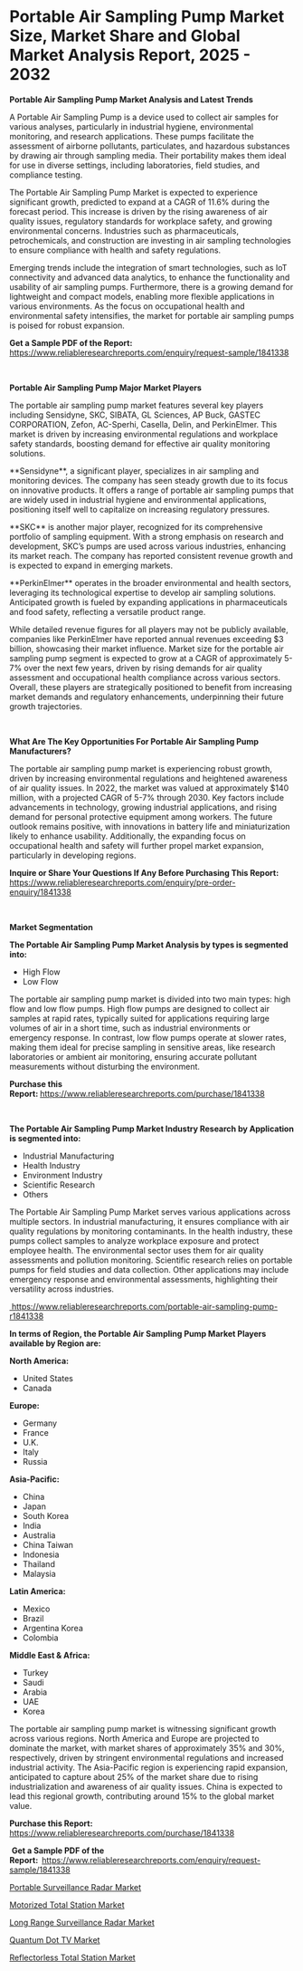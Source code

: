 <p><h1>Portable Air Sampling Pump Market Size, Market Share and Global Market Analysis Report, 2025 - 2032</h1></p><p><strong>Portable Air Sampling Pump Market Analysis and Latest Trends</strong></p>
<p><p>A Portable Air Sampling Pump is a device used to collect air samples for various analyses, particularly in industrial hygiene, environmental monitoring, and research applications. These pumps facilitate the assessment of airborne pollutants, particulates, and hazardous substances by drawing air through sampling media. Their portability makes them ideal for use in diverse settings, including laboratories, field studies, and compliance testing.</p><p>The Portable Air Sampling Pump Market is expected to experience significant growth, predicted to expand at a CAGR of 11.6% during the forecast period. This increase is driven by the rising awareness of air quality issues, regulatory standards for workplace safety, and growing environmental concerns. Industries such as pharmaceuticals, petrochemicals, and construction are investing in air sampling technologies to ensure compliance with health and safety regulations. </p><p>Emerging trends include the integration of smart technologies, such as IoT connectivity and advanced data analytics, to enhance the functionality and usability of air sampling pumps. Furthermore, there is a growing demand for lightweight and compact models, enabling more flexible applications in various environments. As the focus on occupational health and environmental safety intensifies, the market for portable air sampling pumps is poised for robust expansion.</p></p>
<p><strong>Get a Sample PDF of the Report:&nbsp;</strong> <a href="https://www.reliableresearchreports.com/enquiry/request-sample/1841338?utm_campaign=9&utm_medium=2&utm_source=Github&utm_content=ia&utm_term=19022025&utm_id=portable-air-sampling-pump">https://www.reliableresearchreports.com/enquiry/request-sample/1841338</a></p>
<p>&nbsp;</p>
<p><strong>Portable Air Sampling Pump Major Market Players</strong></p>
<p><p>The portable air sampling pump market features several key players including Sensidyne, SKC, SIBATA, GL Sciences, AP Buck, GASTEC CORPORATION, Zefon, AC-Sperhi, Casella, Delin, and PerkinElmer. This market is driven by increasing environmental regulations and workplace safety standards, boosting demand for effective air quality monitoring solutions.</p><p>**Sensidyne**, a significant player, specializes in air sampling and monitoring devices. The company has seen steady growth due to its focus on innovative products. It offers a range of portable air sampling pumps that are widely used in industrial hygiene and environmental applications, positioning itself well to capitalize on increasing regulatory pressures.</p><p>**SKC** is another major player, recognized for its comprehensive portfolio of sampling equipment. With a strong emphasis on research and development, SKC’s pumps are used across various industries, enhancing its market reach. The company has reported consistent revenue growth and is expected to expand in emerging markets.</p><p>**PerkinElmer** operates in the broader environmental and health sectors, leveraging its technological expertise to develop air sampling solutions. Anticipated growth is fueled by expanding applications in pharmaceuticals and food safety, reflecting a versatile product range.</p><p>While detailed revenue figures for all players may not be publicly available, companies like PerkinElmer have reported annual revenues exceeding $3 billion, showcasing their market influence. Market size for the portable air sampling pump segment is expected to grow at a CAGR of approximately 5-7% over the next few years, driven by rising demands for air quality assessment and occupational health compliance across various sectors. Overall, these players are strategically positioned to benefit from increasing market demands and regulatory enhancements, underpinning their future growth trajectories.</p></p>
<p>&nbsp;</p>
<p><strong>What Are The Key Opportunities For Portable Air Sampling Pump Manufacturers?</strong></p>
<p><p>The portable air sampling pump market is experiencing robust growth, driven by increasing environmental regulations and heightened awareness of air quality issues. In 2022, the market was valued at approximately $140 million, with a projected CAGR of 5-7% through 2030. Key factors include advancements in technology, growing industrial applications, and rising demand for personal protective equipment among workers. The future outlook remains positive, with innovations in battery life and miniaturization likely to enhance usability. Additionally, the expanding focus on occupational health and safety will further propel market expansion, particularly in developing regions.</p></p>
<p><strong>Inquire or Share Your Questions If Any Before Purchasing This Report:</strong> <a href="https://www.reliableresearchreports.com/enquiry/pre-order-enquiry/1841338?utm_campaign=9&utm_medium=2&utm_source=Github&utm_content=ia&utm_term=19022025&utm_id=portable-air-sampling-pump">https://www.reliableresearchreports.com/enquiry/pre-order-enquiry/1841338</a></p>
<p>&nbsp;</p>
<p><strong>Market Segmentation</strong></p>
<p><strong>The Portable Air Sampling Pump Market Analysis by types is segmented into:</strong></p>
<p><ul><li>High Flow</li><li>Low Flow</li></ul></p>
<p><p>The portable air sampling pump market is divided into two main types: high flow and low flow pumps. High flow pumps are designed to collect air samples at rapid rates, typically suited for applications requiring large volumes of air in a short time, such as industrial environments or emergency response. In contrast, low flow pumps operate at slower rates, making them ideal for precise sampling in sensitive areas, like research laboratories or ambient air monitoring, ensuring accurate pollutant measurements without disturbing the environment.</p></p>
<p><strong>Purchase this Report:&nbsp;</strong><a href="https://www.reliableresearchreports.com/purchase/1841338?utm_campaign=9&utm_medium=2&utm_source=Github&utm_content=ia&utm_term=19022025&utm_id=portable-air-sampling-pump">https://www.reliableresearchreports.com/purchase/1841338</a></p>
<p>&nbsp;</p>
<p><strong>The Portable Air Sampling Pump Market Industry Research by Application is segmented into:</strong></p>
<p><ul><li>Industrial Manufacturing</li><li>Health Industry</li><li>Environment Industry</li><li>Scientific Research</li><li>Others</li></ul></p>
<p><p>The Portable Air Sampling Pump Market serves various applications across multiple sectors. In industrial manufacturing, it ensures compliance with air quality regulations by monitoring contaminants. In the health industry, these pumps collect samples to analyze workplace exposure and protect employee health. The environmental sector uses them for air quality assessments and pollution monitoring. Scientific research relies on portable pumps for field studies and data collection. Other applications may include emergency response and environmental assessments, highlighting their versatility across industries.</p></p>
<p><a href="https://www.reliableresearchreports.com/portable-air-sampling-pump-r1841338?utm_campaign=9&utm_medium=2&utm_source=Github&utm_content=ia&utm_term=19022025&utm_id=portable-air-sampling-pump">&nbsp;https://www.reliableresearchreports.com/portable-air-sampling-pump-r1841338</a></p>
<p><strong>In terms of Region, the Portable Air Sampling Pump Market Players available by Region are:</strong></p>
<p>
    <p> <strong> North America: </strong>
        <ul>
            <li>United States</li>
            <li>Canada</li>
        </ul>
        </p> 
    <p> <strong> Europe: </strong>
        <ul>
            <li>Germany</li>
            <li>France</li>
            <li>U.K.</li>
            <li>Italy</li>
            <li>Russia</li>
        </ul>
        </p> 
    <p> <strong> Asia-Pacific: </strong>
        <ul>
            <li>China</li>
            <li>Japan</li>
            <li>South Korea</li>
            <li>India</li>
            <li>Australia</li>
            <li>China Taiwan</li>
            <li>Indonesia</li>
            <li>Thailand</li>
            <li>Malaysia</li>
        </ul>
        </p> 
    <p> <strong> Latin America: </strong>
        <ul>
            <li>Mexico</li>
            <li>Brazil</li>
            <li>Argentina Korea</li>
            <li>Colombia</li>
        </ul>
        </p> 
    <p> <strong> Middle East & Africa: </strong>
        <ul>
            <li>Turkey</li>
            <li>Saudi</li>
            <li>Arabia</li>
            <li>UAE</li>
            <li>Korea</li>
        </ul>
    </p>
    </p>
<p><p>The portable air sampling pump market is witnessing significant growth across various regions. North America and Europe are projected to dominate the market, with market shares of approximately 35% and 30%, respectively, driven by stringent environmental regulations and increased industrial activity. The Asia-Pacific region is experiencing rapid expansion, anticipated to capture about 25% of the market share due to rising industrialization and awareness of air quality issues. China is expected to lead this regional growth, contributing around 15% to the global market value.</p></p>
<p><strong>Purchase this Report: </strong><a href="https://www.reliableresearchreports.com/purchase/1841338?utm_campaign=9&utm_medium=2&utm_source=Github&utm_content=ia&utm_term=19022025&utm_id=portable-air-sampling-pump">https://www.reliableresearchreports.com/purchase/1841338</a></p>
<p>&nbsp;<strong>Get a Sample PDF of the Report:&nbsp;&nbsp;</strong><a href="https://www.reliableresearchreports.com/enquiry/request-sample/1841338?utm_campaign=9&utm_medium=2&utm_source=Github&utm_content=ia&utm_term=19022025&utm_id=portable-air-sampling-pump">https://www.reliableresearchreports.com/enquiry/request-sample/1841338</a></p>
<p><strong></strong></p>
<p><p><a href="https://github.com/organophelia8282/Market-Research-Report-List-1/blob/main/portable-surveillance-radar-market.md?utm_campaign=9&utm_medium=2&utm_source=Github&utm_content=ia&utm_term=19022025&utm_id=portable-air-sampling-pump">Portable Surveillance Radar Market</a></p><p><a href="https://github.com/iwciasylvya/Market-Research-Report-List-1/blob/main/motorized-total-station-market.md?utm_campaign=9&utm_medium=2&utm_source=Github&utm_content=ia&utm_term=19022025&utm_id=portable-air-sampling-pump">Motorized Total Station Market</a></p><p><a href="https://github.com/jamastodola515/Market-Research-Report-List-1/blob/main/long-range-surveillance-radar-market.md?utm_campaign=9&utm_medium=2&utm_source=Github&utm_content=ia&utm_term=19022025&utm_id=portable-air-sampling-pump">Long Range Surveillance Radar Market</a></p><p><a href="https://github.com/buqjavesora/Market-Research-Report-List-1/blob/main/quantum-dot-tv-market.md?utm_campaign=9&utm_medium=2&utm_source=Github&utm_content=ia&utm_term=19022025&utm_id=portable-air-sampling-pump">Quantum Dot TV Market</a></p><p><a href="https://github.com/savannabyun726/Market-Research-Report-List-1/blob/main/reflectorless-total-station-market.md?utm_campaign=9&utm_medium=2&utm_source=Github&utm_content=ia&utm_term=19022025&utm_id=portable-air-sampling-pump">Reflectorless Total Station Market</a></p></p>